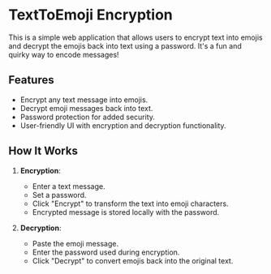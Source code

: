 # TextToEmoji Encryption

This is a simple web application that allows users to encrypt text into emojis and decrypt the emojis back into text using a password. It's a fun and quirky way to encode messages!

## Features

- Encrypt any text message into emojis.
- Decrypt emoji messages back into text.
- Password protection for added security.
- User-friendly UI with encryption and decryption functionality.

## How It Works

1. **Encryption**: 
   - Enter a text message.
   - Set a password.
   - Click "Encrypt" to transform the text into emoji characters.
   - Encrypted message is stored locally with the password.

2. **Decryption**: 
   - Paste the emoji message.
   - Enter the password used during encryption.
   - Click "Decrypt" to convert emojis back into the original text.
